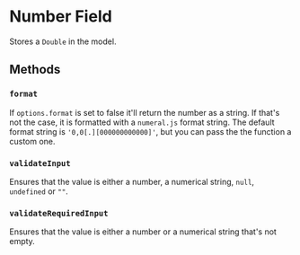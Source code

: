 # Number Field

Stores a `Double` in the model.

## Methods

### `format`

If `options.format` is set to false it'll return the number as a string. If that's not the case, it is formatted with a `numeral.js` format string. The default format string is `'0,0[.][000000000000]'`, but you can pass the the function a custom one.

### `validateInput`

Ensures that the value is either a number, a numerical string, `null`, `undefined` or `""`.

### `validateRequiredInput`

Ensures that the value is either a number or a numerical string that's not empty.
